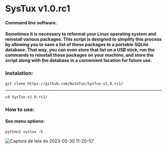 # SysTux  v1.0.rc1

#### Command line software.

#### Sometimes it is necessary to reformat your Linux operating system and reinstall various packages. This script is designed to simplify this process by allowing you to save a list of these packages to a portable SQLite database. That way, you can even store that list on a USB stick, run the commands to reinstall those packages on your machine, and store the script along with the database in a convenient location for future use.



### Instalation:

    git clone https://github.com/AutoTux/SysTux-v1.0.rc1/
    
----------

    cd SysTux-v1.0.rc1/
    
### How to use:

#### See menu options:

    python3 systux -h
    
![Captura de tela de 2023-05-30 11-20-57](https://github.com/AutoTux/SysTux-v1.0.a3/assets/79322362/da56cef2-6a56-46d9-b811-3aa0b3e7f20e)

